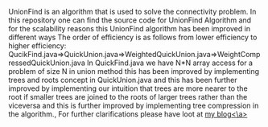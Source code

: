 UnionFind is an algorithm that is used to solve the connectivity problem.  In this repository one can find the source code for UnionFind Algorithm and for the scalability reasons this UnionFind algorithm has been improved in different ways
The order of efficiency is as follows from lower efficiency to higher efficiency: 
QucikFind.java=>QuickUnion.java=>WeightedQuickUnion.java=>WeightCompressedQuickUnion.java
In QuickFind.java we have N*N array access for a problem of size N in union method this has been improved by implementing trees and roots concept in QuickUnion.java and this has been further improved by implementing our intuition that trees are more nearer to the root if smaller trees are joined to the roots of larger trees rather than the viceversa and this is further improved by implementing tree compression in the algorithm.,
For further clarifications please have loot at <a href="neon001.blogspot.in/2014/07/union-find-algorithm-and-improving-it.html" target = "blank">my blog<\a>
